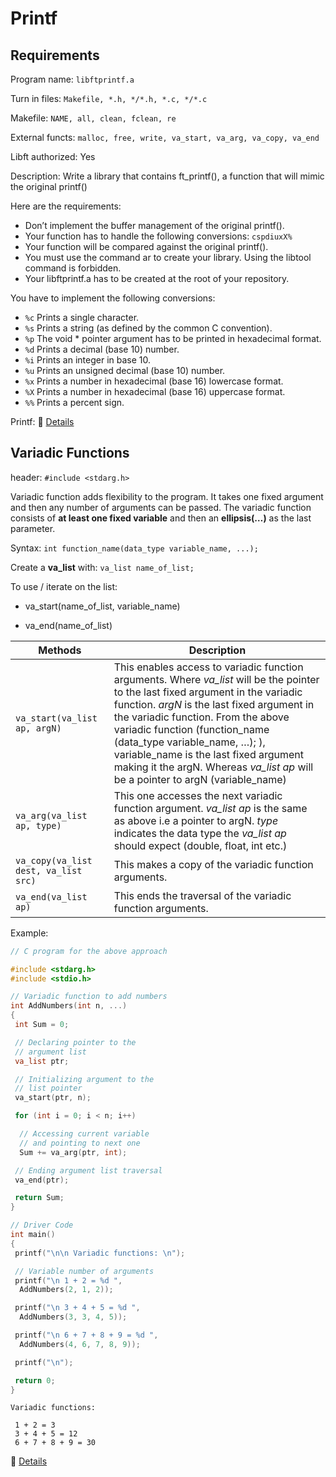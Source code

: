 # Printf

## Requirements

Program name: `libftprintf.a`

Turn in files: `Makefile, *.h, */*.h, *.c, */*.c`

Makefile: `NAME, all, clean, fclean, re`

External functs: `malloc, free, write,
va_start, va_arg, va_copy, va_end`

Libft authorized: Yes

Description: Write a library that contains ft_printf(), a function that will mimic the original printf()

Here are the requirements:

- Don’t implement the buffer management of the original printf().
- Your function has to handle the following conversions: `cspdiuxX%`
- Your function will be compared against the original printf().
- You must use the command ar to create your library.
Using the libtool command is forbidden.
- Your libftprintf.a has to be created at the root of your repository.

You have to implement the following conversions:

- `%c` Prints a single character.
- `%s` Prints a string (as defined by the common C convention).
- `%p` The void * pointer argument has to be printed in hexadecimal format.
- `%d` Prints a decimal (base 10) number.
- `%i` Prints an integer in base 10.
- `%u` Prints an unsigned decimal (base 10) number.
- `%x` Prints a number in hexadecimal (base 16) lowercase format.
- `%X` Prints a number in hexadecimal (base 16) uppercase format.
- `%%` Prints a percent sign.

Printf: 🔗 [Details](https://learn.microsoft.com/fr-fr/cpp/c-runtime-library/format-specification-syntax-printf-and-wprintf-functions?view=msvc-170)

## Variadic Functions

header: `#include <stdarg.h>`

Variadic function adds flexibility to the program. It takes one fixed argument and then any number of arguments can be passed. The variadic function consists of **at least one fixed variable** and then an **ellipsis(…)** as the last parameter.

Syntax: `int function_name(data_type variable_name, ...);`

Create a **va_list** with: `va_list name_of_list;`

To use / iterate on the list:

- va_start(name_of_list, variable_name)

- va_end(name_of_list)

Methods | Description
------- | ----------
`va_start(va_list ap, argN)` | This enables access to variadic function arguments. Where *va_list* will be the pointer to the last fixed argument in the variadic function. *argN* is the last fixed argument in the variadic function. From the above variadic function (function_name (data_type variable_name, …); ), variable_name is the last fixed argument making it the argN. Whereas *va_list ap* will be a pointer to argN (variable_name)
`va_arg(va_list ap, type)` | This one accesses the next variadic function argument. *va_list ap* is the same as above i.e a pointer to argN. *type* indicates the data type  the *va_list ap* should expect (double, float, int etc.)
`va_copy(va_list dest, va_list src)` | This makes a copy of the variadic function arguments.
`va_end(va_list ap)` | This ends the traversal of the variadic function arguments.

Example:

```c
// C program for the above approach

#include <stdarg.h>
#include <stdio.h>

// Variadic function to add numbers
int AddNumbers(int n, ...)
{
 int Sum = 0;

 // Declaring pointer to the
 // argument list
 va_list ptr;

 // Initializing argument to the
 // list pointer
 va_start(ptr, n);

 for (int i = 0; i < n; i++)

  // Accessing current variable
  // and pointing to next one
  Sum += va_arg(ptr, int);

 // Ending argument list traversal
 va_end(ptr);

 return Sum;
}

// Driver Code
int main()
{
 printf("\n\n Variadic functions: \n");

 // Variable number of arguments
 printf("\n 1 + 2 = %d ",
  AddNumbers(2, 1, 2));

 printf("\n 3 + 4 + 5 = %d ",
  AddNumbers(3, 3, 4, 5));

 printf("\n 6 + 7 + 8 + 9 = %d ",
  AddNumbers(4, 6, 7, 8, 9));

 printf("\n");

 return 0;
}
```

```output
Variadic functions: 

 1 + 2 = 3 
 3 + 4 + 5 = 12 
 6 + 7 + 8 + 9 = 30
```

🔗 [Details](https://www.geeksforgeeks.org/variadic-functions-in-c/)